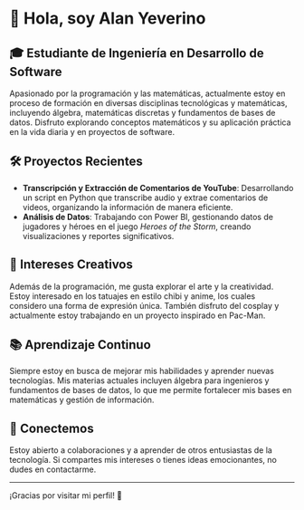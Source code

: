 # 👋 Hola, soy Alan Yeverino

## 🎓 Estudiante de Ingeniería en Desarrollo de Software

Apasionado por la programación y las matemáticas, actualmente estoy en proceso de formación en diversas disciplinas tecnológicas y matemáticas, incluyendo álgebra, matemáticas discretas y fundamentos de bases de datos. Disfruto explorando conceptos matemáticos y su aplicación práctica en la vida diaria y en proyectos de software.

## 🛠️ Proyectos Recientes

- **Transcripción y Extracción de Comentarios de YouTube**: Desarrollando un script en Python que transcribe audio y extrae comentarios de videos, organizando la información de manera eficiente.
- **Análisis de Datos**: Trabajando con Power BI, gestionando datos de jugadores y héroes en el juego *Heroes of the Storm*, creando visualizaciones y reportes significativos.

## 🎨 Intereses Creativos

Además de la programación, me gusta explorar el arte y la creatividad. Estoy interesado en los tatuajes en estilo chibi y anime, los cuales considero una forma de expresión única. También disfruto del cosplay y actualmente estoy trabajando en un proyecto inspirado en Pac-Man.

## 📚 Aprendizaje Continuo

Siempre estoy en busca de mejorar mis habilidades y aprender nuevas tecnologías. Mis materias actuales incluyen álgebra para ingenieros y fundamentos de bases de datos, lo que me permite fortalecer mis bases en matemáticas y gestión de información.

## 🤝 Conectemos

Estoy abierto a colaboraciones y a aprender de otros entusiastas de la tecnología. Si compartes mis intereses o tienes ideas emocionantes, no dudes en contactarme.

---

¡Gracias por visitar mi perfil! 🚀
